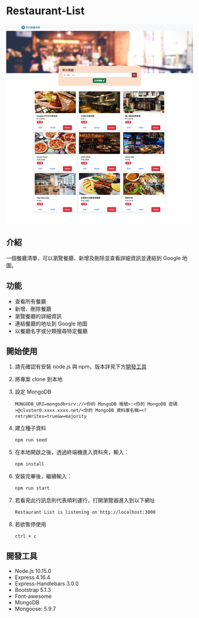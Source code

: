 # Restaurant-List

![image](./public/images/screenshot2.png)

## 介紹

一個餐廳清單，可以瀏覽餐廳、新增及刪除並查看詳細資訊並連結到 Google 地圖。

## 功能

- 查看所有餐廳
- 新增、刪除餐廳
- 瀏覽餐廳的詳細資訊
- 連結餐廳的地址到 Google 地圖
- 以餐廳名字或分類搜尋特定餐廳

## 開始使用

1. 請先確認有安裝 node.js 與 npm，版本詳見下方[開發工具](#開發工具)
2. 將專案 clone 到本地
3. 設定 MongoDB
   ```
   MONGODB_URI=mongodb+srv://<你的 MongoDB 帳號>:<你的 MongoDB 密碼>@cluster0.xxxx.xxxx.net/<你的 MongoDB 資料庫名稱><?retryWrites=true&w=majority
   ```
4. 建立種子資料

   ```bash
   npm run seed
   ```

5. 在本地開啟之後，透過終端機進入資料夾，輸入：

   ```bash
   npm install
   ```

6. 安裝完畢後，繼續輸入：

   ```bash
   npm run start
   ```

7. 若看見此行訊息則代表順利運行，打開瀏覽器進入到以下網址

   ```bash
   Restaurant List is listening on http://localhost:3000
   ```

8. 若欲暫停使用

   ```bash
   ctrl + c
   ```

## 開發工具

- Node.js 10.15.0
- Express 4.16.4
- Express-Handlebars 3.0.0
- Bootstrap 5.1.3
- Font-awesome
- MongoDB
- Mongoose: 5.9.7
